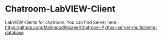 # Chatroom-LabVIEW-Client
LabVIEW clients for chatroom.
You can find Server here : https://github.com/MahmoodRezaee/Chatroom-Python-server-multiclients-database
